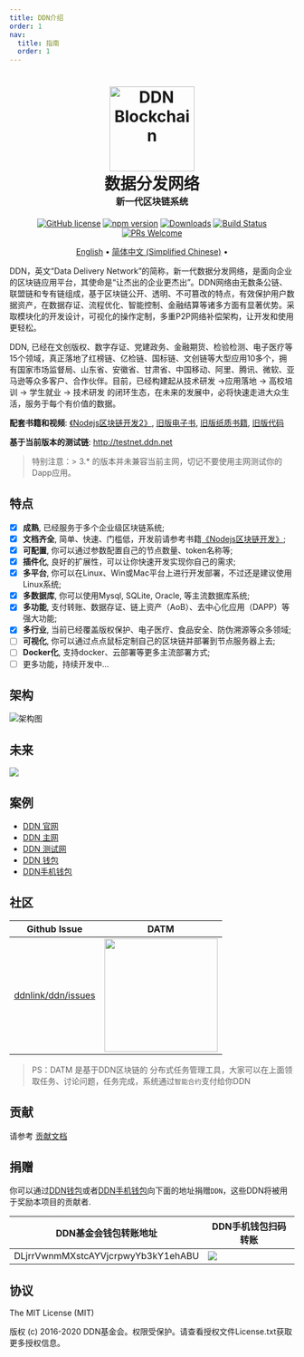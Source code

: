 ```yaml
---
title: DDN介绍
order: 1
nav:
  title: 指南
  order: 1
---
```


<h1 align="center">
  <a href="http://ddn.net"><img src="../images/ddn.svg" alt="DDN Blockchain" width="150"></a>
  <br>
  数据分发网络
  <br>
  <span style="font-size: 16px;">新一代区块链系统</span>
  <br>
</h1>

<p align="center">
  <a href="https://github.com/ddnlink/ddn/blob/master/LICENSE"><img src="https://img.shields.io/badge/license-MIT-blue.svg" alt="GitHub license"></a>
  <a href="https://www.npmjs.com/package/ddn"><img src="https://img.shields.io/npm/v/ddn.svg?style=flat" alt="npm version"></a>
  <a href="https://www.npmjs.com/package/ddn"><img src="https://img.shields.io/npm/dm/ddn.svg?style=flat" alt="Downloads"></a>
  <a href="https://github.com/ddnlink/ddn/actions"><img src="https://github.com/ddnlink/ddn/workflows/Node.js%20CI/badge.svg" alt="Build Status"></a>
  <a href="http://docs.ddn.net/#/community/greenpaper"><img src="https://img.shields.io/badge/PRs-welcome-brightgreen.svg" alt="PRs Welcome"></a>
</p>

<p align="center">
  <a href="/README.md">English</a> •
  <a href="/README-zh-CN.md">简体中文 (Simplified Chinese)</a> •
</p>


DDN，英文“Data Delivery Network”的简称，新一代数据分发网络，是面向企业的区块链应用平台，其使命是“让杰出的企业更杰出”。DDN网络由无数条公链、联盟链和专有链组成，基于区块链公开、透明、不可篡改的特点，有效保护用户数据资产，在数据存证、流程优化、智能控制、金融结算等诸多方面有显著优势。采取模块化的开发设计，可视化的操作定制，多重P2P网络补偿架构，让开发和使用更轻松。

DDN, 已经在文创版权、数字存证、党建政务、金融期货、检验检测、电子医疗等15个领域，真正落地了红榜链、亿检链、国标链、文创链等大型应用10多个，拥有国家市场监督局、山东省、安徽省、甘肃省、中国移动、阿里、腾讯、微软、亚马逊等众多客户、合作伙伴。目前，已经构建起从技术研发 ->应用落地 -> 高校培训 -> 学生就业 -> 技术研发 的闭环生态，在未来的发展中，必将快速走进大众生活，服务于每个有价值的数据。

**配套书籍和视频**: [《Nodejs区块链开发2》](https://github.com/imfly/blockchain-on-nodejs), [旧版电子书](https://github.com/imfly/bitcoin-on-nodejs), [旧版纸质书籍](https://item.jd.com/12206128.html), [旧版代码](https://github.com/ebookcoin/ebookcoin)

**基于当前版本的测试链**: <http://testnet.ddn.net>

> 特别注意：> 3.* 的版本并未兼容当前主网，切记不要使用主网测试你的Dapp应用。

## 特点

- [x] **成熟**, 已经服务于多个企业级区块链系统;
- [x] **文档齐全**, 简单、快速、门槛低，开发前请参考书籍[《Nodejs区块链开发》](https://github.com/imfly/bitcoin-on-nodejs);
- [x] **可配置**, 你可以通过参数配置自己的节点数量、token名称等;
- [x] **插件化**, 良好的扩展性，可以让你快速开发实现你自己的需求;
- [x] **多平台**, 你可以在Linux、Win或Mac平台上进行开发部署，不过还是建议使用Linux系统;
- [x] **多数据库**, 你可以使用Mysql, SQLite, Oracle, 等主流数据库系统;
- [x] **多功能**, 支付转账、数据存证、链上资产（AoB）、去中心化应用（DAPP）等强大功能;
- [x] **多行业**, 当前已经覆盖版权保护、电子医疗、食品安全、防伪溯源等众多领域;
- [ ] **可视化**, 你可以通过点点鼠标定制自己的区块链并部署到节点服务器上去;
- [ ] **Docker化**, 支持docker、云部署等更多主流部署方式;
- [ ] 更多功能，持续开发中...

## 架构

![架构图](../images/ddn-framework.jpg)

## 未来

![](../images/architect.jpeg)

## 案例

- [DDN 官网](http://ddn.net)
- [DDN 主网](http://mainnet.ddn.net)
- [DDN 测试网](http://testnet.ddn.net)
- [DDN 钱包](http://wallet.ddn.net)
- [DDN手机钱包](https://www.ddn.net/product/wallet)

## 社区

| Github Issue | DATM |
| ------------------------------------------------------- | ------------------------------------------------------------------------------------------- |
| [ddnlink/ddn/issues](https://github.com/ddnlink/ddn/issues) | <img src="../images/datm.jpg" width="200px">| 

> PS：DATM 是基于DDN区块链的 分布式任务管理工具，大家可以在上面领取任务、讨论问题，任务完成，系统通过`智能合约`支付给你DDN

## 贡献

请参考 [贡献文档](./guide/contributing.md) 

## 捐赠

你可以通过[DDN钱包](http://wallet.ddn.net)或者[DDN手机钱包](https://www.ddn.net/product/wallet)向下面的地址捐赠`DDN`，这些DDN将被用于奖励本项目的贡献者.

| DDN基金会钱包转账地址 | DDN手机钱包扫码转账 |
| ------------------------------------------------------- | ------------------------------------------------------------------------------------------- |
| DLjrrVwnmMXstcAYVjcrpwyYb3kY1ehABU | ![](../images/foundation.png)| 

## 协议

The MIT License (MIT)

版权 (c) 2016-2020 DDN基金会。权限受保护。请查看授权文件License.txt获取更多授权信息。

